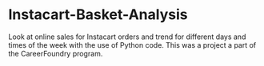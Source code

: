 # Instacart-Basket-Analysis
Look at online sales for Instacart orders and trend for different days and times of the week with the use of Python code.
This was a project a part of the CareerFoundry program.
